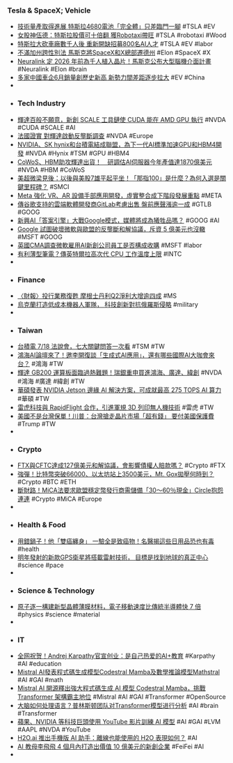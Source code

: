 ### Tesla & SpaceX; Vehicle
- [技術量產取得進展 特斯拉4680電池「完全體」只差臨門一腳](https://news.cnyes.com/news/id/5640972) #TSLA #EV
- [女股神伍德：特斯拉股價可十倍翻 獲Robotaxi帶旺](https://www.worldjournal.com/wj/story/121208/8100329) #TSLA #robotaxi #Wood
- [特斯拉大砍車廠數千人後 重新開缺招募800名AI人才](https://tw.news.yahoo.com/特斯拉大砍車廠數千人後-重新開缺招募800名ai人才-041411929.html) #TSLA #EV #labor
- [不滿加州跨性別法 馬斯克將SpaceX和X總部遷德州](https://www.cna.com.tw/news/aopl/202407170036.aspx) #Elon #SpaceX #X
- [Neuralink 定 2026 年前為千人植入晶片！馬斯克公布大型腦機介面計畫](https://technews.tw/2024/07/15/neuralink-plans-to-implant-chips-in-1000-patients-by-2026/) #Neuralink #Elon #brain
- [多家中國車企6月銷量創歷史新高 新勢力間差距逐步拉大](https://news.cnyes.com/news/id/5641622) #EV #China
-
- ### Tech Industry
- [輝達百般不願意，新創 SCALE 工具鏈使 CUDA 能在 AMD GPU 執行](https://technews.tw/2024/07/17/new-scale-toolchain-enables-cuda-execution-on-amd-gpus/) #NVDA #CUDA #SCALE #AI
- [法國證實 對輝達啟動反壟斷調查](https://news.cnyes.com/news/id/5641567) #NVDA #Europe
- [NVIDIA、SK hynix和台積電結成聯盟，為下一代AI標準加速GPU和HBM4開發](https://www.techbang.com/posts/116852-nvidia-sk-hynix-and-tsmc-form-an-alliance-to-accelerate-gpu) #NVDA #Hynix #TSM #GPU #HBM4
- [CoWoS、HBM助攻輝達出貨！　研調估AI伺服器今年產值達1870億美元](https://tw.nextapple.com/finance/20240717/761A2FE22CB3B3CA6B4FD1D19CCCA51A) #NVDA #HBM #CoWoS
- [美超微梁見後：以後與美股7雄平起平坐！「那指100」是什麼？為何入選是關鍵里程碑？](https://www.bnext.com.tw/article/79775/supermicro-nasdaq-100) #SMCI
- [Meta 強化 VR、AR 設備手部應用開發，虛實整合成下階段發展重點](https://technews.tw/2024/07/17/meta-hands-and-objects-tracking-in-3d/) #META
- [傳谷歌支持的雲端軟體開發商GitLab考慮出售 盤前應聲漲逾一成](https://news.cnyes.com/news/id/5641711) #GTLB #GOOG
- [新興AI「答案引擎」大戰Google模式，媒體將成為犧牲品嗎？](https://theinitium.com/article/20240717-opinion-ai-vs-publishers) #GOOG #AI
- [Google 試圖破壞微軟與歐盟的反壟斷和解協議，斥資 5 億美元也沒轍](https://technews.tw/2024/07/17/google-cispe/) #MSFT #GOOG
- [英國CMA調查微軟雇用AI新創公司員工是否構成收購](https://news.cnyes.com/news/id/5640785) #MSFT #labor
- [有利薄型筆電？傳英特爾拉高次代 CPU 工作溫度上限](https://technews.tw/2024/07/17/tjmax-maximum-thermal-junction/) #INTC
-
- ### Finance
- [〈財報〉投行業務復甦 摩根士丹利Q2淨利大增逾四成](https://news.cnyes.com/news/id/5640759) #MS
- [烏克蘭打造低成本機器人軍隊， 科技創新對抗俄羅斯侵略](https://www.techbang.com/posts/116889-ukraine-builds-a-low-cost-robot-army-and-scientific-and) #military
-
- ### Taiwan
- [台積電 7/18 法說會，七大關鍵問答一次看](https://finance.technews.tw/2024/07/17/tsmc-earnings-call-seven-major-issues/) #TSM #TW
- [鴻海AI論壇來了！邀李開復談「生成式AI應用」，還有哪些國際AI大咖會來台？](https://www.bnext.com.tw/article/79783/foxconn-honhai-ai-forum) #鴻海 #TW
- [輝達 GB200 運算板面臨過熱難題！瑞銀重申買進鴻海、廣達、緯創](https://finance.technews.tw/2024/07/17/nvidia-gb200/) #NVDA #鴻海 #廣達 #緯創 #TW
- [華碩發表 NVIDIA Jetson 邊緣 AI 解決方案，可成就最高 275 TOPS AI 算力](https://www.techbang.com/posts/116541-asus-unveils-nvidias-nvidia-jetson-edge-ai-solution-which-can) #華碩 #TW
- [雷虎科技與 RapidFlight 合作，引進軍規 3D 列印無人機技術](https://technews.tw/2024/07/17/thunder-tiger-signed-mou-with-rapidflight-for-3d-printing-tech/) #雷虎 #TW
- [美國不是台灣保單！川普：台灣搶走晶片市場「超有錢」 要付美國保護費](https://www.upmedia.mg/news_info.php?Type=3&SerialNo=206466) #Trump #TW
-
- ### Crypto
- [FTX與CFTC達成127億美元和解協議，會影響債權人賠款嗎？](https://www.blocktempo.com/ftx-and-cftc-agree-to-12-7-billion-settlement/) #Crypto #FTX
- [強彈！比特幣突破66000、以太坊站上3500美元，Mt. Gox拋壓何時到？](https://www.blocktempo.com/bitcoin-breaks-through-66000/) #Crypto #BTC #ETH
- [斷財路！MiCA法要求歐盟穩定幣發行商需儲備「30～60％現金」Circle抱怨連連](https://www.blocktempo.com/circle-ceo-says-mica-bill-may-bring-operational-risks/) #Crypto #MiCA #Europe
-
- ### Health & Food
- [用錯鍋子！他「雙癌纏身」 一驗全是致癌物！名醫揭這些日用品恐也有毒](https://www.edh.tw/article/36302) #health
- [明年發射的新款GPS衛星將搭載雷射技術， 目標是找到地球的真正中心](https://www.techbang.com/posts/116864-the-new-gps-satellite-which-will-be-launched-next-year-will) #science #pace
-
- ### Science & Technology
- [原子逐一構建新型晶體薄膜材料，電子移動速度比傳統半導體快 7 倍](https://technews.tw/2024/07/17/ternary-tetradymite-molecular-beam-epitaxy-atom/) #physics #science #material
-
- ### IT
- [全网祝贺！Andrej Karpathy官宣创业：是自己热爱的AI+教育](https://www.jiqizhixin.com/articles/2024-07-17-9) #Karpathy #AI #education
- [Mistral AI發表程式碼生成模型Codestral Mamba及數學推論模型Mathstral](https://www.ithome.com.tw/news/163976) #AI #GAI #math
- [Mistral AI 開源釋出強大程式碼生成 AI 模型 Codestral Mamba，挑戰 Transformer 架構霸主地位](https://www.techbang.com/posts/116897-mistral-ai-ai-codestral-mamba-transformer) #Mistral #AI #GAI #Transformer #OpenSource
- [大脑如何处理语言？普林斯顿团队对Transformer模型进行分析](https://www.jiqizhixin.com/articles/2024-07-17) #AI #brain #Transformer
- [蘋果、NVIDIA 等科技巨頭使用 YouTube 影片訓練 AI 模型](https://www.cool3c.com/article/220455) #AI #GAI #LVM #AAPL #NVDA #YouTube
- [H2O.ai 推出手機版 AI 助手：離線也能使用的 H2O 表現如何？](https://www.kocpc.com.tw/archives/556350) #AI
- [AI 教母李飛飛 4 個月內打造出價值 10 億美元的新創企業](https://technews.tw/2024/07/17/godmother-of-ai-fei-fei-li-builds-1bn-start-up-in-4-months/) #FeiFei #AI
-